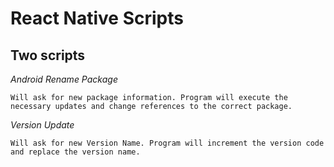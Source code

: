 # React Native Scripts

## Two scripts

*Android Rename Package*

    Will ask for new package information. Program will execute the necessary updates and change references to the correct package.

*Version Update*

    Will ask for new Version Name. Program will increment the version code and replace the version name.